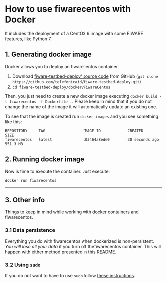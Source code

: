 # How to use fiwarecentos with Docker

It includes the deployment of a CentOS 6 image with some FIWARE features, like Python 7.

## 1. Generating docker image
Docker allows you to deploy an fiwarecentos container.

  1. Download [fiware-testbed-deploy' source code](https://github.com/telefonicaid/fiware-testbed-deploy) from GitHub (`git clone https://github.com/telefonicaid/fiware-testbed-deploy.git`)
  2. `cd fiware-testbed-deploy/docker/FiwareCentos`

Then, you just need to create a new docker image executing `docker build -t fiwarecentos -f Dockerfile .`. Please keep in mind that if you do not change the name of the image
 it will automatically update an existing one.

To see that the image is created run `docker images` and you see something like this:

    REPOSITORY     TAG                 IMAGE ID            CREATED             SIZE
    fiwarecentos   latest              103464a8ede0        30 seconds ago      551.3 MB



## 2. Running docker image
Now is time to execute the container. Just execute:

    docker run fiwarecentos


----
## 3. Other info

Things to keep in mind while working with docker containers and fiwarecentos.

### 3.1 Data persistence
Everything you do with fiwarecentos when dockerized is non-persistent. *You will lose all your data* if you turn off thefiwarecentos container. This will happen with either method presented in this README.

### 3.2 Using `sudo`

If you do not want to have to use `sudo` follow [these instructions](http://askubuntu.com/questions/477551/how-can-i-use-docker-without-sudo).



